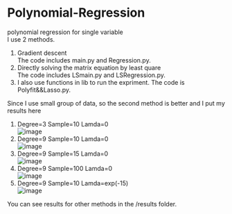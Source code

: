# Polynomial-Regression  
polynomial regression for single variable  
I use 2 methods.   
1. Gradient descent   
  The code includes main.py and Regression.py.   
2. Directly solving the matrix equation by least quare   
  The code includes LSmain.py and LSRegression.py.   
3. I also use functions in lib to run the expriment. The code is Polyfit&&Lasso.py.   

Since I use small group of data, so the second method is better and I put my results here   
1. Degree=3 Sample=10 Lamda=0   
![image](https://github.com/JoeFannie/Polynomial-Regression/edit/master/results/ls3d10s.png)   
2. Degree=9 Sample=10 Lamda=0   
![image](https://github.com/JoeFannie/Polynomial-Regression/edit/master/results/ls9d10s.png)   
3. Degree=9 Sample=15 Lamda=0   
![image](https://github.com/JoeFannie/Polynomial-Regression/edit/master/results/ls9d15s.png)   
4. Degree=9 Sample=100 Lamda=0   
![image](https://github.com/JoeFannie/Polynomial-Regression/edit/master/results/ls9d100s.png)   
5. Degree=9 Sample=10 Lamda=exp(-15)   
![image](https://github.com/JoeFannie/Polynomial-Regression/edit/master/results/ls9d10swithRe.png)   
   
You can see results for other methods in the /results folder.
